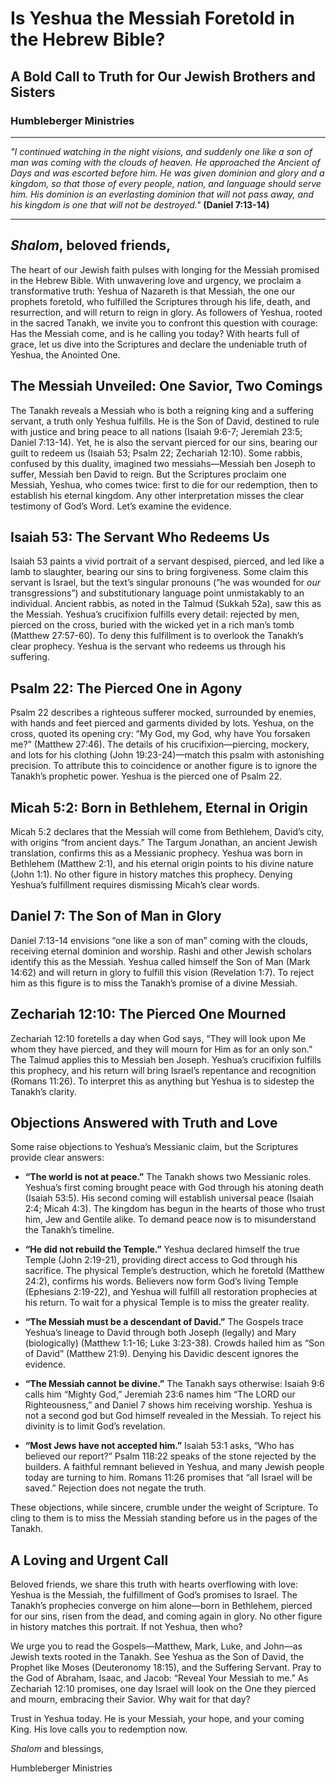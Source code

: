 # Is Yeshua the Messiah Foretold in the Hebrew Bible?

## A Bold Call to Truth for Our Jewish Brothers and Sisters

### Humbleberger Ministries

---

_"I continued watching in the night visions, and suddenly one like a son of man was coming with the clouds of heaven. He approached the Ancient of Days and was escorted before him. He was given dominion and glory and a kingdom, so that those of every people, nation, and language should serve him. His dominion is an everlasting dominion that will not pass away, and his kingdom is one that will not be destroyed."_
**(Daniel 7:13-14)**

---

## _Shalom_, beloved friends,

The heart of our Jewish faith pulses with longing for the Messiah promised in the Hebrew Bible. With unwavering love and urgency, we proclaim a transformative truth: Yeshua of Nazareth is that Messiah, the one our prophets foretold, who fulfilled the Scriptures through his life, death, and resurrection, and will return to reign in glory. As followers of Yeshua, rooted in the sacred Tanakh, we invite you to confront this question with courage: Has the Messiah come, and is he calling you today? With hearts full of grace, let us dive into the Scriptures and declare the undeniable truth of Yeshua, the Anointed One.

## The Messiah Unveiled: One Savior, Two Comings

The Tanakh reveals a Messiah who is both a reigning king and a suffering servant, a truth only Yeshua fulfills. He is the Son of David, destined to rule with justice and bring peace to all nations (Isaiah 9:6-7; Jeremiah 23:5; Daniel 7:13-14). Yet, he is also the servant pierced for our sins, bearing our guilt to redeem us (Isaiah 53; Psalm 22; Zechariah 12:10). Some rabbis, confused by this duality, imagined two messiahs—Messiah ben Joseph to suffer, Messiah ben David to reign. But the Scriptures proclaim one Messiah, Yeshua, who comes twice: first to die for our redemption, then to establish his eternal kingdom. Any other interpretation misses the clear testimony of God’s Word. Let’s examine the evidence.

## Isaiah 53: The Servant Who Redeems Us

Isaiah 53 paints a vivid portrait of a servant despised, pierced, and led like a lamb to slaughter, bearing our sins to bring forgiveness. Some claim this servant is Israel, but the text’s singular pronouns (“he was wounded for _our_ transgressions”) and substitutionary language point unmistakably to an individual. Ancient rabbis, as noted in the Talmud (Sukkah 52a), saw this as the Messiah. Yeshua’s crucifixion fulfills every detail: rejected by men, pierced on the cross, buried with the wicked yet in a rich man’s tomb (Matthew 27:57-60). To deny this fulfillment is to overlook the Tanakh’s clear prophecy. Yeshua is the servant who redeems us through his suffering.

## Psalm 22: The Pierced One in Agony

Psalm 22 describes a righteous sufferer mocked, surrounded by enemies, with hands and feet pierced and garments divided by lots. Yeshua, on the cross, quoted its opening cry: “My God, my God, why have You forsaken me?” (Matthew 27:46). The details of his crucifixion—piercing, mockery, and lots for his clothing (John 19:23-24)—match this psalm with astonishing precision. To attribute this to coincidence or another figure is to ignore the Tanakh’s prophetic power. Yeshua is the pierced one of Psalm 22.

## Micah 5:2: Born in Bethlehem, Eternal in Origin

Micah 5:2 declares that the Messiah will come from Bethlehem, David’s city, with origins “from ancient days.” The Targum Jonathan, an ancient Jewish translation, confirms this as a Messianic prophecy. Yeshua was born in Bethlehem (Matthew 2:1), and his eternal origin points to his divine nature (John 1:1). No other figure in history matches this prophecy. Denying Yeshua’s fulfillment requires dismissing Micah’s clear words.

## Daniel 7: The Son of Man in Glory

Daniel 7:13-14 envisions “one like a son of man” coming with the clouds, receiving eternal dominion and worship. Rashi and other Jewish scholars identify this as the Messiah. Yeshua called himself the Son of Man (Mark 14:62) and will return in glory to fulfill this vision (Revelation 1:7). To reject him as this figure is to miss the Tanakh’s promise of a divine Messiah.

## Zechariah 12:10: The Pierced One Mourned

Zechariah 12:10 foretells a day when God says, “They will look upon Me whom they have pierced, and they will mourn for Him as for an only son.” The Talmud applies this to Messiah ben Joseph. Yeshua’s crucifixion fulfills this prophecy, and his return will bring Israel’s repentance and recognition (Romans 11:26). To interpret this as anything but Yeshua is to sidestep the Tanakh’s clarity.

## Objections Answered with Truth and Love

Some raise objections to Yeshua’s Messianic claim, but the Scriptures provide clear answers:

- **“The world is not at peace.”** The Tanakh shows two Messianic roles. Yeshua’s first coming brought peace with God through his atoning death (Isaiah 53:5). His second coming will establish universal peace (Isaiah 2:4; Micah 4:3). The kingdom has begun in the hearts of those who trust him, Jew and Gentile alike. To demand peace now is to misunderstand the Tanakh’s timeline.
- **“He did not rebuild the Temple.”** Yeshua declared himself the true Temple (John 2:19-21), providing direct access to God through his sacrifice. The physical Temple’s destruction, which he foretold (Matthew 24:2), confirms his words. Believers now form God’s living Temple (Ephesians 2:19-22), and Yeshua will fulfill all restoration prophecies at his return. To wait for a physical Temple is to miss the greater reality.

- **“The Messiah must be a descendant of David.”** The Gospels trace Yeshua’s lineage to David through both Joseph (legally) and Mary (biologically) (Matthew 1:1-16; Luke 3:23-38). Crowds hailed him as “Son of David” (Matthew 21:9). Denying his Davidic descent ignores the evidence.

- **“The Messiah cannot be divine.”** The Tanakh says otherwise: Isaiah 9:6 calls him “Mighty God,” Jeremiah 23:6 names him “The LORD our Righteousness,” and Daniel 7 shows him receiving worship. Yeshua is not a second god but God himself revealed in the Messiah. To reject his divinity is to limit God’s revelation.

- **“Most Jews have not accepted him.”** Isaiah 53:1 asks, “Who has believed our report?” Psalm 118:22 speaks of the stone rejected by the builders. A faithful remnant believed in Yeshua, and many Jewish people today are turning to him. Romans 11:26 promises that “all Israel will be saved.” Rejection does not negate the truth.

These objections, while sincere, crumble under the weight of Scripture. To cling to them is to miss the Messiah standing before us in the pages of the Tanakh.

## A Loving and Urgent Call

Beloved friends, we share this truth with hearts overflowing with love: Yeshua is the Messiah, the fulfillment of God’s promises to Israel. The Tanakh’s prophecies converge on him alone—born in Bethlehem, pierced for our sins, risen from the dead, and coming again in glory. No other figure in history matches this portrait. If not Yeshua, then who?

We urge you to read the Gospels—Matthew, Mark, Luke, and John—as Jewish texts rooted in the Tanakh. See Yeshua as the Son of David, the Prophet like Moses (Deuteronomy 18:15), and the Suffering Servant. Pray to the God of Abraham, Isaac, and Jacob: “Reveal Your Messiah to me.” As Zechariah 12:10 promises, one day Israel will look on the One they pierced and mourn, embracing their Savior. Why wait for that day?

Trust in Yeshua today. He is your Messiah, your hope, and your coming King. His love calls you to redemption now.

_Shalom_ and blessings,

Humbleberger Ministries

